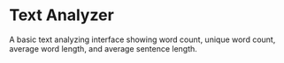# Text Analyzer
A basic text analyzing interface showing word count, unique word count, average word length, and average sentence length.
